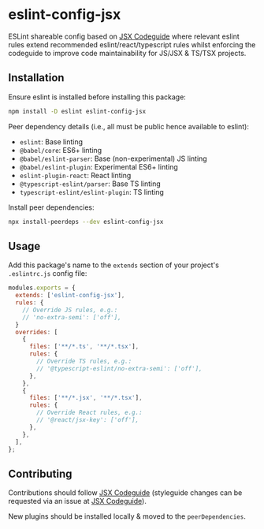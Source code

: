# eslint-config-jsx

ESLint shareable config based on [JSX Codeguide] where relevant eslint rules extend recommended eslint/react/typescript rules whilst enforcing the codeguide to improve code maintainability for JS/JSX & TS/TSX projects.

## Installation
Ensure eslint is installed before installing this package:
```bash
npm install -D eslint eslint-config-jsx
```

Peer dependency details (i.e., all must be public hence available to eslint):
- `eslint`: Base linting
- `@babel/core`: ES6+ linting
- `@babel/eslint-parser`: Base (non-experimental) JS linting
- `@babel/eslint-plugin`: Experimental ES6+ linting
- `eslint-plugin-react`: React linting
- `@typescript-eslint/parser`: Base TS linting
- `typescript-eslint/eslint-plugin`: TS linting

Install peer dependencies:
```bash
npx install-peerdeps --dev eslint-config-jsx
```

## Usage
Add this package's name to the `extends` section of your project's `.eslintrc.js` config file:

```js
modules.exports = {
  extends: ['eslint-config-jsx'],
  rules: {
    // Override JS rules, e.g.:
    // 'no-extra-semi': ['off'],
  }
  overrides: [
    {
      files: ['**/*.ts', '**/*.tsx'],
      rules: {
        // Override TS rules, e.g.:
        // '@typescript-eslint/no-extra-semi': ['off'],
      },
    },
    {
      files: ['**/*.jsx', '**/*.tsx'],
      rules: {
        // Override React rules, e.g.:
        // '@react/jsx-key': ['off'],
      },
    },
  ],
};
```

## Contributing

Contributions should follow [JSX Codeguide] (styleguide changes can be requested via an issue at [JSX Codeguide]).

New plugins should be installed locally & moved to the `peerDependencies`.

[JSX Codeguide]: https://github.com/surajs02/jsx-codeguide